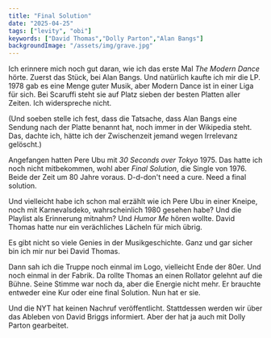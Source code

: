 ```yaml
---
title: "Final Solution"
date: "2025-04-25"
tags: ["levity", "obi"]
keywords: ["David Thomas","Dolly Parton","Alan Bangs"]
backgroundImage: "/assets/img/grave.jpg"
---
```

Ich erinnere mich noch gut daran, wie ich das erste Mal *The Modern Dance* hörte. Zuerst das Stück, bei Alan Bangs. Und natürlich kaufte ich mir die LP. 1978 gab es eine Menge guter Musik, aber Modern Dance ist in einer Liga für sich. Bei Scaruffi steht sie auf Platz sieben der besten Platten aller Zeiten. Ich widerspreche nicht.

(Und soeben stelle ich fest, dass die Tatsache, dass Alan Bangs eine Sendung nach der Platte benannt hat, noch immer in der Wikipedia steht. Das, dachte ich, hätte ich der Zwischenzeit jemand wegen Irrelevanz gelöscht.)

Angefangen hatten Pere Ubu mit *30 Seconds over Tokyo* 1975. Das hatte ich noch nicht mitbekommen, wohl aber *Final Solution*, die Single von 1976. Beide der Zeit um 80 Jahre voraus. D-d-don't need a cure. Need a final solution.

Und vielleicht habe ich schon mal erzählt wie ich Pere Ubu in einer Kneipe, noch mit Karnevalsdeko, wahrscheinlich 1980 gesehen habe? Und die Playlist als Erinnerung mitnahm? Und *Humor Me* hören wollte. David Thomas hatte nur ein verächliches Lächeln für mich übrig.

Es gibt nicht so viele Genies in der Musikgeschichte. Ganz und gar sicher bin ich mir nur bei David Thomas.

Dann sah ich die Truppe noch einmal im Logo, vielleicht Ende der 80er. Und noch einmal in der Fabrik. Da rollte Thomas an einen Rollator gelehnt auf die Bühne. Seine Stimme war noch da, aber die Energie nicht mehr. Er brauchte entweder eine Kur oder eine final Solution. Nun hat er sie.

Und die NYT hat keinen Nachruf veröffentlicht. Stattdessen werden wir über das Ableben von David Briggs informiert. Aber der hat ja auch mit Dolly Parton gearbeitet.